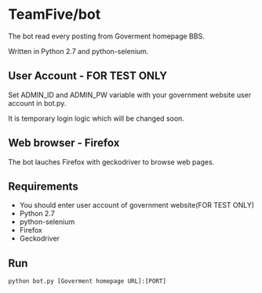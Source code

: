 # TeamFive/bot

The bot read every posting from Goverment homepage BBS. 

Written in Python 2.7 and python-selenium.


## User Account - FOR TEST ONLY

Set ADMIN\_ID and ADMIN\_PW variable with your government website user account in bot.py.

It is temporary login logic which will be changed soon.


## Web browser - Firefox

The bot lauches Firefox with geckodriver to browse web pages. 


## Requirements

- You should enter user account of government website(FOR TEST ONLY)
- Python 2.7
- python-selenium
- Firefox
- Geckodriver


## Run

	python bot.py [Goverment homepage URL]:[PORT]

